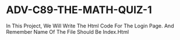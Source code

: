 # ADV-C89-THE-MATH-QUIZ-1
In This Project, We Will Write The Html Code For The Login Page. And Remember Name Of The File Should Be Index.Html
